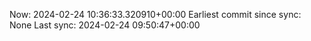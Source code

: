 Now: 2024-02-24 10:36:33.320910+00:00 Earliest commit since sync: None Last sync: 2024-02-24 09:50:47+00:00
